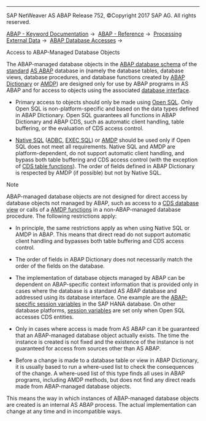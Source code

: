   

* * *

SAP NetWeaver AS ABAP Release 752, ©Copyright 2017 SAP AG. All rights reserved.

[ABAP - Keyword Documentation](javascript:call_link\('abenabap.htm'\)) →  [ABAP - Reference](javascript:call_link\('abenabap_reference.htm'\)) →  [Processing External Data](javascript:call_link\('abenabap_language_external_data.htm'\)) →  [ABAP Database Accesses](javascript:call_link\('abenabap_sql.htm'\)) → 

Access to ABAP-Managed Database Objects

The ABAP-managed database objects in the [ABAP database schema](javascript:call_link\('abenabap_db_schema_glosry.htm'\) "Glossary Entry") of the [standard](javascript:call_link\('abenstandard_db_glosry.htm'\) "Glossary Entry") [AS ABAP](javascript:call_link\('abensap_nw_abap_glosry.htm'\) "Glossary Entry") database in (namely the database tables, database views, database procedures, and database functions created by [ABAP Dictionary](javascript:call_link\('abenabap_dictionary_glosry.htm'\) "Glossary Entry") or [AMDP](javascript:call_link\('abenamdp_glosry.htm'\) "Glossary Entry")) are designed only for use by ABAP programs in AS ABAP and for access to objects using the associated [database interface](javascript:call_link\('abendatabase_interface_glosry.htm'\) "Glossary Entry").

-   Primary access to objects should only be made using [Open SQL](javascript:call_link\('abenopen_sql_glosry.htm'\) "Glossary Entry"). Only Open SQL is non-platform-specific and based on the data types defined in ABAP DIctionary. Open SQL guarantees all functions in ABAP Dictionary and ABAP CDS, such as automatic client handling, table buffering, or the evaluation of CDS access control.

-   [Native SQL](javascript:call_link\('abennative_sql_glosry.htm'\) "Glossary Entry") ([ADBC](javascript:call_link\('abenadbc.htm'\)), [EXEC SQL](javascript:call_link\('abennativesql.htm'\))) or [AMDP](javascript:call_link\('abenamdp_glosry.htm'\) "Glossary Entry") should be used only if Open SQL does not meet all requirements. Native SQL and AMDP are platform-dependent, do not support automatic client handling, and bypass both table buffering and CDS access control (with the exception of [CDS table functions](javascript:call_link\('abencds_table_function_glosry.htm'\) "Glossary Entry")). The order of fields defined in ABAP Dictionary is respected by AMDP (if possible) but not by Native SQL.

Note

ABAP-managed database objects are not designed for direct access by database objects not managed by ABAP, such as access to a [CDS database view](javascript:call_link\('abencds_database_view_glosry.htm'\) "Glossary Entry") or calls of a [AMDP functions](javascript:call_link\('abenamdp_function_glosry.htm'\) "Glossary Entry") in a non-ABAP-managed database procedure. The following restrictions apply:

-   In principle, the same restrictions apply as when using Native SQL or AMDP in ABAP. This means that direct read do not support automatic client handling and bypasses both table buffering and CDS access control.

-   The order of fields in ABAP Dictionary does not necessarily match the order of the fields on the database.

-   The implementation of database objects managed by ABAP can be dependent on ABAP-specific context information that is provided only in cases where the database is a standard AS ABAP database and addressed using its database interface. One example are the [ABAP-specific session variables](javascript:call_link\('abenhana_session_variables_abexa.htm'\)) in the SAP HANA database. On other database platforms, [session variables](javascript:call_link\('abensession_variable_glosry.htm'\) "Glossary Entry") are set only when Open SQL accesses CDS entities.

-   Only in cases where access is made from AS ABAP can it be guaranteed that an ABAP-managed database object actually exists. The time the instance is created is not fixed and the existence of the instance is not guaranteed for access from sources other than AS ABAP.

-   Before a change is made to a database table or view in ABAP Dictionary, it is usually based to run a where-used list to check the consequences of the change. A where-used list of this type finds all uses in ABAP programs, including AMDP methods, but does not find any direct reads made from ABAP-managed database objects.

This means the way in which instances of ABAP-managed database objects are created is an internal AS ABAP process. The actual implementation can change at any time and in incompatible ways.